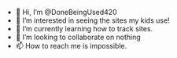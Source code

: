 - 👋 Hi, I’m @DoneBeingUsed420
- 👀 I’m interested in seeing the sites my kids use!
- 🌱 I’m currently learning how to track sites.
- 💞️ I’m looking to collaborate on nothing 
- 📫 How to reach me is impossible.

<!---
DoneBeingUsed420/DoneBeingUsed420 is a ✨ special ✨ repository because its `README.md` (this file) appears on your GitHub profile.
You can click the Preview link to take a look at your changes.
--->
